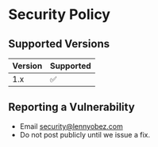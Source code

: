 # Security Policy

## Supported Versions

| Version | Supported          |
| ------- | ------------------ |
| 1.x     | :white_check_mark: |

## Reporting a Vulnerability

- Email security@lennyobez.com
- Do not post publicly until we issue a fix.
